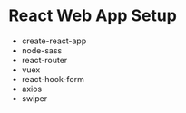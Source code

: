 # React Web App Setup

- create-react-app
- node-sass
- react-router
- vuex
- react-hook-form
- axios
- swiper
